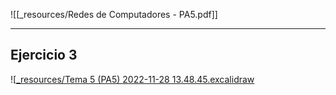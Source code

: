 ![[_resources/Redes de Computadores - PA5.pdf]]

---

## Ejercicio 3
![[_resources/Tema 5 (PA5) 2022-11-28 13.48.45.excalidraw](_resources/Tema%205%20(PA5)%202022-11-28%2013.48.45.excalidraw.md)
